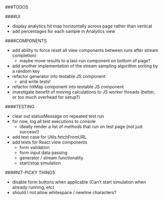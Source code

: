 
###TODOS

####UI
- display analytics hit map horizontally across page rather than vertical
- add percentages for each sample in Analytics view


####COMPONENTS
- add ability to force reset all view components between runs after stream completion)
	- maybe move results to a last-run component on bottom of page?
- add another implementation of the stream sampling algorithm sorting by a random key
- refactor generator into testable JS component
	- and write tests!
- refactor hitMap component into testable JS component
- investigate benefit of moving calculations to JS worker threads (better, or too much overhead for setup?)


####TESTING
- clear out statusMessage on repeated test run
- for now, log all test executions to console
	- ideally render a list of methods that run on test page (not just success!)
- add test case for Utils.fetchFromURL
- add tests for React view components
	- form validation
	- form input data passing
	- generator / stream functionality
	- start/stop simulation


####NIT-PICKY THINGS
- disable form buttons when applicable (Can't start simulation when already running, etc)
- should I not allow whitespace / newline characters?
